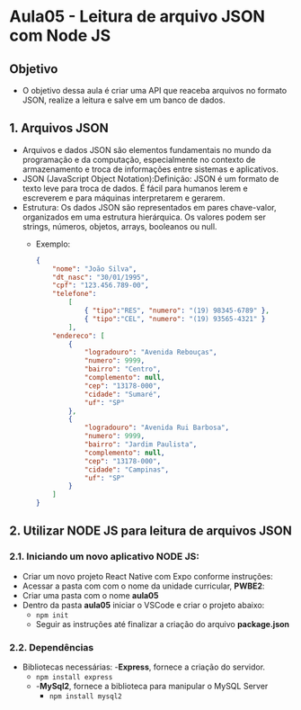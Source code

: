 # Aula05 - Leitura de arquivo JSON com Node JS

## Objetivo
- O objetivo dessa aula é criar uma API que reaceba arquivos no formato JSON, realize a leitura e salve em um banco de dados.

## 1. Arquivos JSON
- Arquivos e dados JSON são elementos fundamentais no mundo da programação e da computação, especialmente no contexto de armazenamento e troca de informações entre sistemas e aplicativos.
- JSON (JavaScript Object Notation):Definição: JSON é um formato de texto leve para troca de dados. É fácil para humanos lerem e escreverem e para máquinas interpretarem e gerarem.
- Estrutura: Os dados JSON são representados em pares chave-valor, organizados em uma estrutura hierárquica. Os valores podem ser strings, números, objetos, arrays, booleanos ou null.
  - Exemplo:

    ````JSON
    {
        "nome": "João Silva",
        "dt_nasc": "30/01/1995",
        "cpf": "123.456.789-00",
        "telefone":
            [
                { "tipo":"RES", "numero": "(19) 98345-6789" },
                { "tipo":"CEL", "numero": "(19) 93565-4321" }
            ],
        "endereco": [
            {
                "logradouro": "Avenida Rebouças",
                "numero": 9999,
                "bairro": "Centro",
                "complemento": null,
                "cep": "13178-000",
                "cidade": "Sumaré",
                "uf": "SP"
            },
            {
                "logradouro": "Avenida Rui Barbosa",
                "numero": 9999,
                "bairro": "Jardim Paulista",
                "complemento": null,
                "cep": "13178-000",
                "cidade": "Campinas",
                "uf": "SP"
            }
        ]
    }
    ````

## 2. Utilizar NODE JS para leitura de arquivos JSON
### 2.1. Iniciando um novo aplicativo NODE JS:
- Criar um novo projeto React Native com Expo conforme instruções:
- Acessar a pasta com com o nome da unidade curricular, **PWBE2**:
- Criar uma pasta com o nome **aula05**
- Dentro da pasta **aula05** iniciar o VSCode e criar o projeto abaixo:
    - `npm init`
    - Seguir as instruções até finalizar a criação do arquivo **package.json**

### 2.2. Dependências
- Bibliotecas necessárias:
  -**Express**, fornece a criação do servidor.
    - `npm install express` 
  - -**MySql2**, fornece a biblioteca para manipular o MySQL Server
    - `npm install mysql2`   





